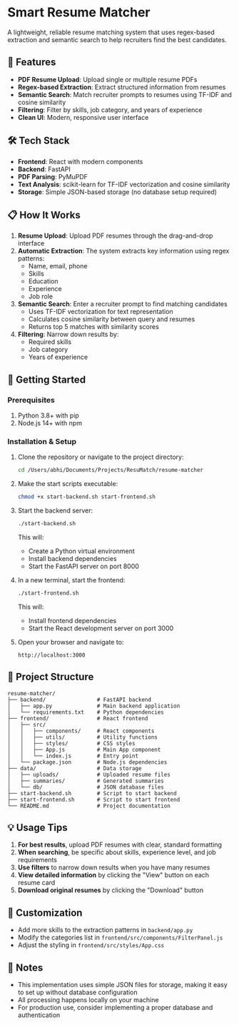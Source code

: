# Smart Resume Matcher

A lightweight, reliable resume matching system that uses regex-based extraction and semantic search to help recruiters find the best candidates.

## 🚀 Features

- **PDF Resume Upload**: Upload single or multiple resume PDFs
- **Regex-based Extraction**: Extract structured information from resumes
- **Semantic Search**: Match recruiter prompts to resumes using TF-IDF and cosine similarity
- **Filtering**: Filter by skills, job category, and years of experience
- **Clean UI**: Modern, responsive user interface

## 🛠️ Tech Stack

- **Frontend**: React with modern components
- **Backend**: FastAPI
- **PDF Parsing**: PyMuPDF
- **Text Analysis**: scikit-learn for TF-IDF vectorization and cosine similarity
- **Storage**: Simple JSON-based storage (no database setup required)

## 📋 How It Works

1. **Resume Upload**: Upload PDF resumes through the drag-and-drop interface
2. **Automatic Extraction**: The system extracts key information using regex patterns:
   - Name, email, phone
   - Skills
   - Education
   - Experience
   - Job role
3. **Semantic Search**: Enter a recruiter prompt to find matching candidates
   - Uses TF-IDF vectorization for text representation
   - Calculates cosine similarity between query and resumes
   - Returns top 5 matches with similarity scores
4. **Filtering**: Narrow down results by:
   - Required skills
   - Job category
   - Years of experience

## 🚀 Getting Started

### Prerequisites

1. Python 3.8+ with pip
2. Node.js 14+ with npm

### Installation & Setup

1. Clone the repository or navigate to the project directory:
   ```bash
   cd /Users/abhi/Documents/Projects/ResuMatch/resume-matcher
   ```

2. Make the start scripts executable:
   ```bash
   chmod +x start-backend.sh start-frontend.sh
   ```

3. Start the backend server:
   ```bash
   ./start-backend.sh
   ```
   This will:
   - Create a Python virtual environment
   - Install backend dependencies
   - Start the FastAPI server on port 8000

4. In a new terminal, start the frontend:
   ```bash
   ./start-frontend.sh
   ```
   This will:
   - Install frontend dependencies
   - Start the React development server on port 3000

5. Open your browser and navigate to:
   ```
   http://localhost:3000
   ```

## 📁 Project Structure

```
resume-matcher/
├── backend/                # FastAPI backend
│   ├── app.py              # Main backend application
│   └── requirements.txt    # Python dependencies
├── frontend/               # React frontend
│   ├── src/
│   │   ├── components/     # React components
│   │   ├── utils/          # Utility functions
│   │   ├── styles/         # CSS styles
│   │   ├── App.js          # Main App component
│   │   └── index.js        # Entry point
│   └── package.json        # Node.js dependencies
├── data/                   # Data storage
│   ├── uploads/            # Uploaded resume files
│   ├── summaries/          # Generated summaries
│   └── db/                 # JSON database files
├── start-backend.sh        # Script to start backend
├── start-frontend.sh       # Script to start frontend
└── README.md               # Project documentation
```

## 💡 Usage Tips

1. **For best results**, upload PDF resumes with clear, standard formatting
2. **When searching**, be specific about skills, experience level, and job requirements
3. **Use filters** to narrow down results when you have many resumes
4. **View detailed information** by clicking the "View" button on each resume card
5. **Download original resumes** by clicking the "Download" button

## 🔧 Customization

- Add more skills to the extraction patterns in `backend/app.py`
- Modify the categories list in `frontend/src/components/FilterPanel.js`
- Adjust the styling in `frontend/src/styles/App.css`

## 📝 Notes

- This implementation uses simple JSON files for storage, making it easy to set up without database configuration
- All processing happens locally on your machine
- For production use, consider implementing a proper database and authentication
